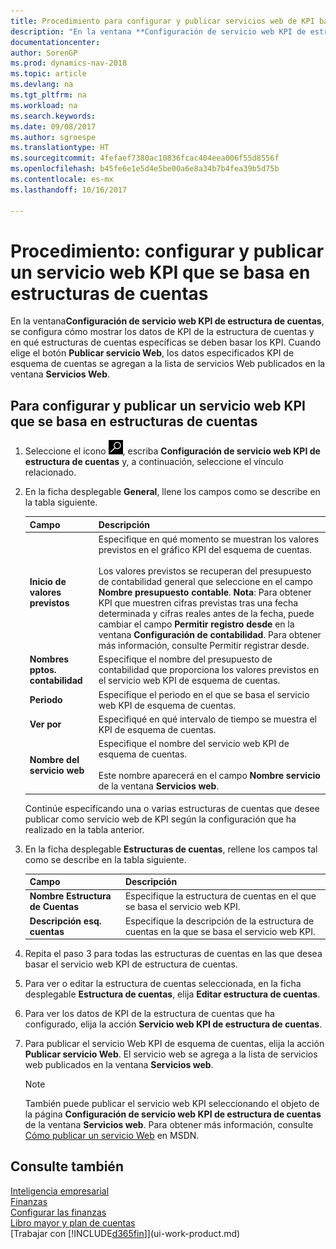 ```yaml
---
title: Procedimiento para configurar y publicar servicios web de KPI basados en estructuras de cuentas
description: "En la ventana **Configuración de servicio web KPI de estructura de cuentas**, se configura cómo mostrar los datos de KPI de la estructura de cuentas y en qué estructuras de cuentas específicas se deben basar los KPI."
documentationcenter: 
author: SorenGP
ms.prod: dynamics-nav-2018
ms.topic: article
ms.devlang: na
ms.tgt_pltfrm: na
ms.workload: na
ms.search.keywords: 
ms.date: 09/08/2017
ms.author: sgroespe
ms.translationtype: HT
ms.sourcegitcommit: 4fefaef7380ac10836fcac404eea006f55d8556f
ms.openlocfilehash: b45fe6e1e5d4e5be00a6e8a34b7b4fea39b5d75b
ms.contentlocale: es-mx
ms.lasthandoff: 10/16/2017

---
```

# <a name="how-to-set-up-and-publish-kpi-web-services-based-on-account-schedules"></a>Procedimiento: configurar y publicar un servicio web KPI que se basa en estructuras de cuentas
En la ventana**Configuración de servicio web KPI de estructura de cuentas**, se configura cómo mostrar los datos de KPI de la estructura de cuentas y en qué estructuras de cuentas específicas se deben basar los KPI. Cuando elige el botón **Publicar servicio Web**, los datos especificados KPI de esquema de cuentas se agregan a la lista de servicios Web publicados en la ventana **Servicios Web**.  

## <a name="to-set-up-and-publish-a-kpi-web-service-that-is-based-on-account-schedules"></a>Para configurar y publicar un servicio web KPI que se basa en estructuras de cuentas  

1.  Seleccione el icono ![Buscar página o informe](media/ui-search/search_small.png "icono de Buscar página o informe"), escriba **Configuración de servicio web KPI de estructura de cuentas** y, a continuación, seleccione el vínculo relacionado.  
2.  En la ficha desplegable **General**, llene los campos como se describe en la tabla siguiente.  

    |Campo|Descripción|  
    |---------------------------------|---------------------------------------|  
    |**Inicio de valores previstos**|Especifique en qué momento se muestran los valores previstos en el gráfico KPI del esquema de cuentas.<br /><br /> Los valores previstos se recuperan del presupuesto de contabilidad general que seleccione en el campo **Nombre presupuesto contable**. **Nota**: Para obtener KPI que muestren cifras previstas tras una fecha determinada y cifras reales antes de la fecha, puede cambiar el campo **Permitir registro desde** en la ventana **Configuración de contabilidad**. Para obtener más información, consulte Permitir registrar desde.|  
    |**Nombres pptos. contabilidad**|Especifique el nombre del presupuesto de contabilidad que proporciona los valores previstos en el servicio web KPI de esquema de cuentas.|  
    |**Periodo**|Especifique el periodo en el que se basa el servicio web KPI de esquema de cuentas.|  
    |**Ver por**|Especifiqué en qué intervalo de tiempo se muestra el KPI de esquema de cuentas.|  
    |**Nombre del servicio web**|Especifique el nombre del servicio web KPI de esquema de cuentas.<br /><br /> Este nombre aparecerá en el campo **Nombre servicio** de la ventana **Servicios web**.|  

    Continúe especificando una o varias estructuras de cuentas que desee publicar como servicio web de KPI según la configuración que ha realizado en la tabla anterior.  

3.  En la ficha desplegable **Estructuras de cuentas**, rellene los campos tal como se describe en la tabla siguiente.  

    |Campo|Descripción|  
    |---------------------------------|---------------------------------------|  
    |**Nombre Estructura de Cuentas**|Especifique la estructura de cuentas en el que se basa el servicio web KPI.|  
    |**Descripción esq. cuentas**|Especifique la descripción de la estructura de cuentas en la que se basa el servicio web KPI.|  

4.  Repita el paso 3 para todas las estructuras de cuentas en las que desea basar el servicio web KPI de estructura de cuentas.  
5.  Para ver o editar la estructura de cuentas seleccionada, en la ficha desplegable **Estructura de cuentas**, elija **Editar estructura de cuentas**.  
6.  Para ver los datos de KPI de la estructura de cuentas que ha configurado, elija la acción **Servicio web KPI de estructura de cuentas**.  
7.  Para publicar el servicio Web KPI de esquema de cuentas, elija la acción **Publicar servicio Web**. El servicio web se agrega a la lista de servicios web publicados en la ventana **Servicios web**.  

    > [!NOTE]  
    >  También puede publicar el servicio web KPI seleccionando el objeto de la página **Configuración de servicio web KPI de estructura de cuentas** de la ventana **Servicios web**. Para obtener más información, consulte [Cómo publicar un servicio Web](https://msdn.microsoft.com/en-us/library/dd338978.aspx) en MSDN.  

## <a name="see-also"></a>Consulte también  
[Inteligencia empresarial](bi.md)  
[Finanzas](finance.md)  
[Configurar las finanzas](finance-setup-finance.md)  
[Libro mayor y plan de cuentas](finance-general-ledger.md)  
[Trabajar con [!INCLUDE[d365fin](includes/d365fin_md.md)]](ui-work-product.md)

